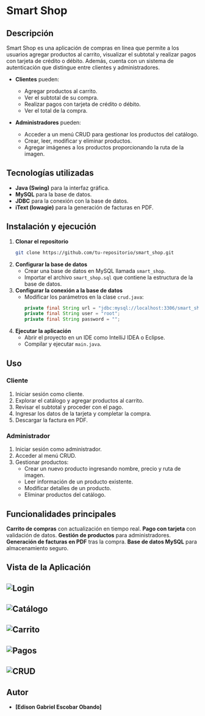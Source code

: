 # Smart Shop

## Descripción
Smart Shop es una aplicación de compras en línea que permite a los usuarios agregar productos al carrito, visualizar el subtotal y realizar pagos con tarjeta de crédito o débito. Además, cuenta con un sistema de autenticación que distingue entre clientes y administradores.

- **Clientes** pueden:
  - Agregar productos al carrito.
  - Ver el subtotal de su compra.
  - Realizar pagos con tarjeta de crédito o débito.
  - Ver el total de la compra.

- **Administradores** pueden:
  - Acceder a un menú CRUD para gestionar los productos del catálogo.
  - Crear, leer, modificar y eliminar productos.
  - Agregar imágenes a los productos proporcionando la ruta de la imagen.

## Tecnologías utilizadas
- **Java (Swing)** para la interfaz gráfica.
- **MySQL** para la base de datos.
- **JDBC** para la conexión con la base de datos.
- **iText (lowagie)** para la generación de facturas en PDF.

## Instalación y ejecución
1. **Clonar el repositorio**
   ```sh
   git clone https://github.com/tu-repositorio/smart_shop.git
   ```
2. **Configurar la base de datos**
   - Crear una base de datos en MySQL llamada `smart_shop`.
   - Importar el archivo `smart_shop.sql` que contiene la estructura de la base de datos.
3. **Configurar la conexión a la base de datos**
   - Modificar los parámetros en la clase `crud.java`:
     ```java
     private final String url = "jdbc:mysql://localhost:3306/smart_shop";
     private final String user = "root";
     private final String password = "";
     ```
4. **Ejecutar la aplicación**
   - Abrir el proyecto en un IDE como IntelliJ IDEA o Eclipse.
   - Compilar y ejecutar `main.java`.

## Uso
### Cliente
1. Iniciar sesión como cliente.
2. Explorar el catálogo y agregar productos al carrito.
3. Revisar el subtotal y proceder con el pago.
4. Ingresar los datos de la tarjeta y completar la compra.
5. Descargar la factura en PDF.

### Administrador
1. Iniciar sesión como administrador.
2. Acceder al menú CRUD.
3. Gestionar productos:
   - Crear un nuevo producto ingresando nombre, precio y ruta de imagen.
   - Leer información de un producto existente.
   - Modificar detalles de un producto.
   - Eliminar productos del catálogo.

## Funcionalidades principales
 **Carrito de compras** con actualización en tiempo real.
 **Pago con tarjeta** con validación de datos.
 **Gestión de productos** para administradores.
 **Generación de facturas en PDF** tras la compra.
 **Base de datos MySQL** para almacenamiento seguro.
 
 ## Vista de la Aplicación

 ![Login](https://github.com/GabrielEsc23/Proyecto_Final_POO/raw/master/Imagen_Interfaz/Login.png)
---
![Catálogo](https://github.com/GabrielEsc23/Proyecto_Final_POO/raw/master/Imagen_Interfaz/Catalogo.png)
---
![Carrito](https://github.com/GabrielEsc23/Proyecto_Final_POO/raw/master/Imagen_Interfaz/Carrito.png)
---
![Pagos](https://github.com/GabrielEsc23/Proyecto_Final_POO/raw/master/Imagen_Interfaz/Pagos.png)
---
![CRUD](https://github.com/GabrielEsc23/Proyecto_Final_POO/raw/master/Imagen_Interfaz/CRUD.png)
---

## Autor
- **[Edison Gabriel Escobar Obando]** 


